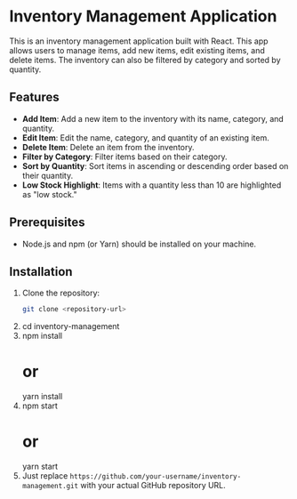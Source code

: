 # Inventory Management Application

This is an inventory management application built with React. This app allows users to manage items, add new items, edit existing items, and delete items. The inventory can also be filtered by category and sorted by quantity.

## Features

- **Add Item**: Add a new item to the inventory with its name, category, and quantity.
- **Edit Item**: Edit the name, category, and quantity of an existing item.
- **Delete Item**: Delete an item from the inventory.
- **Filter by Category**: Filter items based on their category.
- **Sort by Quantity**: Sort items in ascending or descending order based on their quantity.
- **Low Stock Highlight**: Items with a quantity less than 10 are highlighted as "low stock."

## Prerequisites

- Node.js and npm (or Yarn) should be installed on your machine.

## Installation

1. Clone the repository:
   ```bash
   git clone <repository-url>
2. cd inventory-management
3. npm install
    # or
   yarn install
4. npm start
    # or
   yarn start
5. Just replace `https://github.com/your-username/inventory-management.git` with your actual GitHub repository URL.

